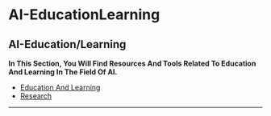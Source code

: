# AI-EducationLearning

## AI-Education/Learning

**In This Section, You Will Find Resources And Tools Related To Education And Learning In The Field Of AI.**

- [Education And Learning](Education%20And%20Learning.md)
- [Research](Research.md)

***
